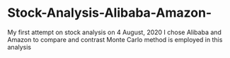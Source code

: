# Stock-Analysis-Alibaba-Amazon-
My first attempt on stock analysis on 4 August, 2020
I chose Alibaba and Amazon to compare and contrast
Monte Carlo method is employed in this analysis
